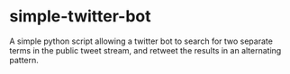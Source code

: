 # simple-twitter-bot
A simple python script allowing a twitter bot to search for two separate terms in the public tweet stream, and retweet the results in an alternating pattern.
